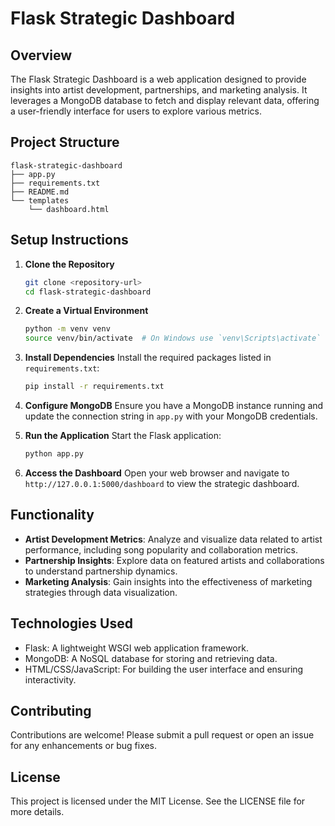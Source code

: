 # Flask Strategic Dashboard

## Overview
The Flask Strategic Dashboard is a web application designed to provide insights into artist development, partnerships, and marketing analysis. It leverages a MongoDB database to fetch and display relevant data, offering a user-friendly interface for users to explore various metrics.

## Project Structure
```
flask-strategic-dashboard
├── app.py
├── requirements.txt
├── README.md
└── templates
    └── dashboard.html
```

## Setup Instructions

1. **Clone the Repository**
   ```bash
   git clone <repository-url>
   cd flask-strategic-dashboard
   ```

2. **Create a Virtual Environment**
   ```bash
   python -m venv venv
   source venv/bin/activate  # On Windows use `venv\Scripts\activate`
   ```

3. **Install Dependencies**
   Install the required packages listed in `requirements.txt`:
   ```bash
   pip install -r requirements.txt
   ```

4. **Configure MongoDB**
   Ensure you have a MongoDB instance running and update the connection string in `app.py` with your MongoDB credentials.

5. **Run the Application**
   Start the Flask application:
   ```bash
   python app.py
   ```

6. **Access the Dashboard**
   Open your web browser and navigate to `http://127.0.0.1:5000/dashboard` to view the strategic dashboard.

## Functionality
- **Artist Development Metrics**: Analyze and visualize data related to artist performance, including song popularity and collaboration metrics.
- **Partnership Insights**: Explore data on featured artists and collaborations to understand partnership dynamics.
- **Marketing Analysis**: Gain insights into the effectiveness of marketing strategies through data visualization.

## Technologies Used
- Flask: A lightweight WSGI web application framework.
- MongoDB: A NoSQL database for storing and retrieving data.
- HTML/CSS/JavaScript: For building the user interface and ensuring interactivity.

## Contributing
Contributions are welcome! Please submit a pull request or open an issue for any enhancements or bug fixes.

## License
This project is licensed under the MIT License. See the LICENSE file for more details.
